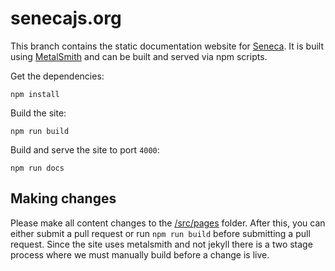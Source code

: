 # senecajs.org
This branch contains the static documentation website for [Seneca][]. It is built
using [MetalSmith][] and can be built and served via npm scripts.

Get the dependencies:

```
npm install
```

Build the site:

```
npm run build
```

Build and serve the site to port `4000`:

```
npm run docs
```

## Making changes

Please make all content changes to the [/src/pages](https://github.com/rjrodger/seneca/tree/gh-pages/src/pages)
folder.  After this, you can either submit a pull request or run `npm run build`
before submitting a pull request.  Since the site uses metalsmith and not jekyll
there is a two stage process where we must manually build before a change is live.  

[Seneca]: http://seneca.org
[Metalsmith]: http://metalsmith.io
